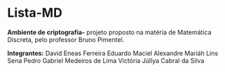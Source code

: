 # Lista-MD

**Ambiente de criptografia-** projeto proposto na matéria de Matemática Discreta, pelo professor Bruno Pimentel.

**Integrantes:**
David Eneas Ferreira
Eduardo Maciel Alexandre 
Mariáh Lins Sena
Pedro Gabriel Medeiros de Lima
Victória Júllya Cabral da Silva 
